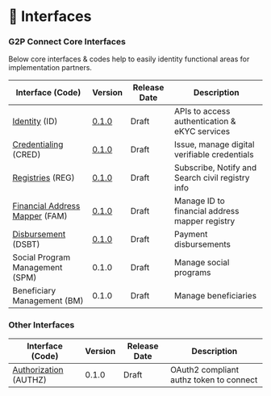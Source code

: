 # 🔗 Interfaces

### G2P Connect Core Interfaces

Below core interfaces & codes help to easily identity functional areas for implementation partners.

| Interface (Code)                                                         | Version                                                               | Release Date | Description                                      |
| ------------------------------------------------------------------------ | --------------------------------------------------------------------- | ------------ | ------------------------------------------------ |
| [Identity](identity.md) (ID)                                             | [0.1.0](https://g2p-connect.github.io/specs/dist/g2p-identity.html)   | Draft        | APIs to access authentication & eKYC services    |
| [Credentialing](credentialing.md) (CRED)                                 | [0.1.0](https://g2p-connect.github.io/specs/dist/g2p-credential.html) | Draft        | Issue, manage digital verifiable credentials     |
| [Registries](registries.md) (REG)                                        | [0.1.0](https://g2p-connect.github.io/specs/dist/g2p-crvs.html)       | Draft        | Subscribe, Notify and Search civil registry info |
| [Financial Address Mapper](beneficiary-management/mapper-specs.md) (FAM) | [0.1.0](https://g2p-connect.github.io/specs/dist/g2p-mapper.html)     | Draft        | Manage ID to financial address mapper registry   |
| [Disbursement](social-program-management/disbursement.md) (DSBT)         | [0.1.0](https://g2p-connect.github.io/specs/dist/g2p-disburse.html)   | Draft        | Payment disbursements                            |
| Social Program Management (SPM)                                          | 0.1.0                                                                 | Draft        | Manage social programs                           |
| Beneficiary Management (BM)                                              | 0.1.0                                                                 | Draft        | Manage beneficiaries                             |

### Other Interfaces

| Interface (Code)                                      | Version | Release Date | Description                             |
| ----------------------------------------------------- | ------- | ------------ | --------------------------------------- |
| [Authorization](../security/authorization.md) (AUTHZ) | 0.1.0   | Draft        | OAuth2 compliant authz token to connect |
